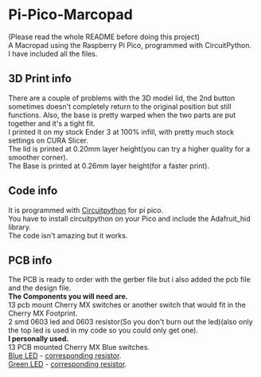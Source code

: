 # Pi-Pico-Marcopad
(Please read the whole README before doing this project)  
A Macropad using the Raspberry Pi Pico, programmed with CircuitPython.  
I have included all the files.  

## 3D Print info
There are a couple of problems with the 3D model lid, the 2nd button sometimes doesn't completely return to the original position but still functions.
Also, the base is pretty warped when the two parts are put together and it's a tight fit.  
I printed it on my stock Ender 3 at 100% infill, with pretty much stock settings on CURA Slicer.  
The lid is printed at 0.20mm layer height(you can try a higher quality for a smoother corner).  
The Base is printed at 0.26mm layer height(for a faster print).  

## Code info
It is programmed with [Circuitpython](https://circuitpython.org/board/raspberry_pi_pico/) for pi pico.  
You have to install circuitpython on your Pico and include the Adafruit_hid library.  
The code isn't amazing but it works.

## PCB info
The PCB is ready to order with the gerber file but i also added the pcb file and the design file.  
**The Components you will need are.**  
13 pcb mount Cherry MX switches or another switch that would fit in the Cherry MX Footprint.  
2 smd 0603 led and 0603 resistor(So you don't burn out the led)(also only the top led is used in my code so you could only get one).  
**I personally used.**  
13 PCB mounted Cherry MX Blue switches.  
[Blue LED](https://lcsc.com/product-detail/Light-Emitting-Diodes-LED_Everlight-Elec-19-217-BHC-ZL1M2RY-3T_C72041.html) - [corresponding resistor](https://lcsc.com/product-detail/Chip-Resistor-Surface-Mount_Viking-Tech-ARG03FTC1470_C217738.html).  
[Green LED](https://lcsc.com/product-detail/Light-Emitting-Diodes-LED_0603-Green-light_C72043.html) - [corresponding resistor](https://lcsc.com/product-detail/Chip-Resistor-Surface-Mount_Viking-Tech-ARG03FTC3090_C217955.html).  
